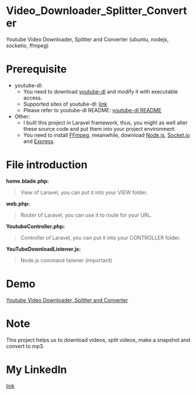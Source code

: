 # Video_Downloader_Splitter_Converter
Youtube Video Downloader, Splitter and Converter (ubuntu, nodejs, socketio, ffmpeg) 

# Prerequisite 
- youtube-dl:
  - You need to download [youtube-dl](https://rg3.github.io/youtube-dl/) and modify it with executable access.
  - Supported sites of youtube-dl: [link](https://rg3.github.io/youtube-dl/supportedsites.html)
  - Please refer to youtube-dl README: [youtube-dl README](https://github.com/rg3/youtube-dl/blob/master/README.md#readme)
- Other: 
  - I built this project in Laravel framework, thus, you might as well alter these source code and put them into your project environment.
  - You need to install [FFmpeg](https://ffmpeg.org/), meanwhile, download [Node.js](https://nodejs.org/), [Socket.io](http://socket.io/) and [Express](https://www.npmjs.com/package/express).

# File introduction
**home.blade.php:**
>View of Laravel, you can put it into your VIEW folder.

**web.php:**
>Router of Laravel, you can use it to route for your URL.

**YoutubeController.php:**
>Controller of Laravel, you can put it into your CONTROLLER folder.

**YouTubeDownloadListener.js:**
>Node.js command listener (important)

# Demo
[Youtube Video Downloader, Splitter and Converter](https://www.youtube.com/watch?v=2whO3-DBXkw)

# Note
This project helps us to download videos, split videos, make a snapshot and convert to mp3.

# My LinkedIn
[link](https://tw.linkedin.com/in/telunyang)
